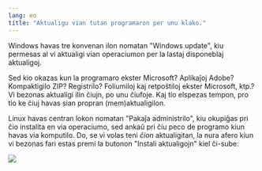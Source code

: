 ```yaml
---
lang: eo
title: "Aktualigu vian tutan programaron per unu klako."
---
```


Windows havas tre konvenan ilon nomatan "Windows update", kiu permesas al vi aktualigi vian operaciumon per la lastaj disponeblaj aktualigoj.

Sed kio okazas kun la programaro ekster Microsoft? Aplikaĵoj Adobe? Kompaktigilo ZIP? Registrilo? Foliumiloj kaj retpoŝtiloj ekster Microsoft, ktp.? Vi bezonas aktualigi ilin ĉiujn, po unu ĉiufoje. Kaj tio elspezas tempon, pro tio ke ĉiuj havas sian propran (mem)aktualigilon.

Linux havas centran lokon nomatan "Pakaĵa administrilo", kiu okupiĝas pri ĉio instalita en via operaciumo, sed ankaŭ pri ĉiu peco de programo kiun havas via komputilo. Do, se vi volas teni <i>ĉion</i> aktualigitan, la nura afero kiun vi bezonas fari estas premi la butonon "Instali aktualigojn" kiel ĉi-sube:

<img src="Images/global_update.png" />




